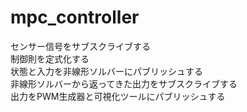 # mpc_controller

センサー信号をサブスクライブする  
制御則を定式化する  
状態と入力を非線形ソルバーにパブリッシュする  
非線形ソルバーから返ってきた出力をサブスクライブする  
出力をPWM生成器と可視化ツールにパブリッシュする